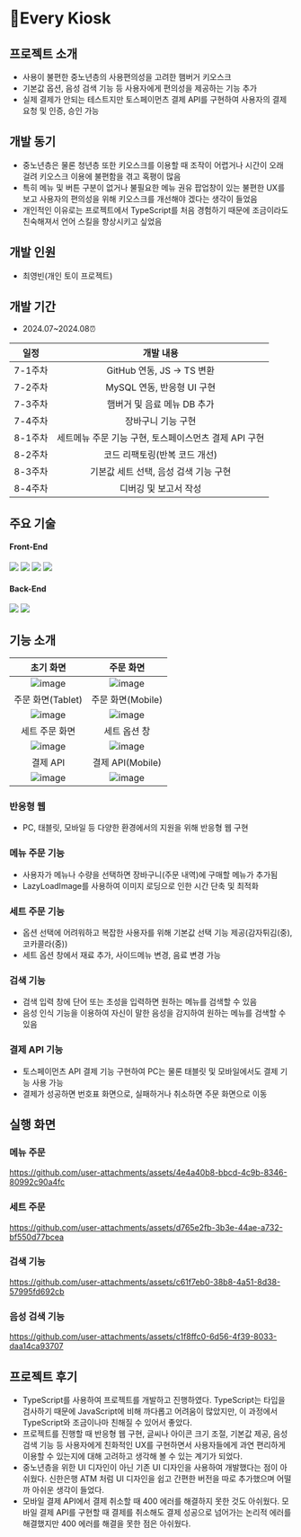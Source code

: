 <div>
<h1>🍔Every Kiosk</h1>
</div>

## 프로젝트 소개
* 사용이 불편한 중노년층의 사용편의성을 고려한 햄버거 키오스크
* 기본값 옵션, 음성 검색 기능 등 사용자에게 편의성을 제공하는 기능 추가
* 실제 결제가 안되는 테스트지만 토스페이먼츠 결제 API를 구현하여 사용자의 결제 요청 및 인증, 승인 가능

## 개발 동기
* 중노년층은 물론 청년층 또한 키오스크를 이용할 때 조작이 어렵거나 시간이 오래 걸려 키오스크 이용에 불편함을 겪고 혹평이 많음
* 특히 메뉴 및 버튼 구분이 없거나 불필요한 메뉴 권유 팝업창이 있는 불편한 UX를 보고 사용자의 편의성을 위해 키오스크를 개선해야 겠다는 생각이 들었음
* 개인적인 이유로는 프로젝트에서 TypeScript를 처음 경험하기 때문에 조금이라도 친숙해져서 언어 스킬을 향상시키고 싶었음

## 개발 인원
* 최영빈(개인 토이 프로젝트)

## 개발 기간
* 2024.07~2024.08⏰

| 일정 | 개발 내용 |
| :----------------------: | :----------------------: |
| 7-1주차 | GitHub 연동, JS -> TS 변환 |
| 7-2주차 | MySQL 연동, 반응형 UI 구현 |
| 7-3주차 | 햄버거 및 음료 메뉴 DB 추가 |
| 7-4주차 | 장바구니 기능 구현 |
| 8-1주차 | 세트메뉴 주문 기능 구현, 토스페이스먼츠 결제 API 구현 |
| 8-2주차 | 코드 리팩토링(반복 코드 개선) |
| 8-3주차 | 기본값 세트 선택, 음성 검색 기능 구현 |
| 8-4주차 | 디버깅 및 보고서 작성 |

## 주요 기술
#### Front-End

<img src="https://img.shields.io/badge/html5-E34F26?style=for-the-badge&logo=html5&logoColor=white"> <img src="https://img.shields.io/badge/css-1572B6?style=for-the-badge&logo=css3&logoColor=white"> <img src="https://img.shields.io/badge/typescript-3178C6?style=for-the-badge&logo=typescript&logoColor=white"/> <img src="https://img.shields.io/badge/react-61DAFB?style=for-the-badge&logo=react&logoColor=black"> 
#### Back-End

<img src="https://img.shields.io/badge/node.js-339933?style=for-the-badge&logo=Node.js&logoColor=white"> <img src="https://img.shields.io/badge/mysql-4479A1?style=for-the-badge&logo=mysql&logoColor=white">

## 기능 소개
| 초기 화면 | 주문 화면 |
| :----------------------: | :----------------------: |
| ![image](https://github.com/user-attachments/assets/32f23058-cf59-478b-beb4-4d233c60cc1a) | ![image](https://github.com/user-attachments/assets/1eba0d11-033b-4934-b282-d5d2c83f3c4a) |
| 주문 화면(Tablet) | 주문 화면(Mobile) |
| ![image](https://github.com/user-attachments/assets/1d02d069-3a23-45e1-8e3e-ddb53900b8bc) | ![image](https://github.com/user-attachments/assets/981df338-98cf-405a-b510-127a3fee9793) |
| 세트 주문 화면 | 세트 옵션 창 |
| ![image](https://github.com/user-attachments/assets/280d9dfe-0462-4f1d-9cdc-bc7bbec20a30) | ![image](https://github.com/user-attachments/assets/c7683003-f2ff-4c7a-9505-b4bfc7da1655) |
| 결제 API | 결제 API(Mobile) |
| ![image](https://github.com/user-attachments/assets/09377260-4172-448d-b2b3-6b352ce05518) | ![image](https://github.com/user-attachments/assets/02c77e97-9131-4fc2-8898-ca9c2c79d729) |

### 반응형 웹
* PC, 태블릿, 모바일 등 다양한 환경에서의 지원을 위해 반응형 웹 구현

### 메뉴 주문 기능
* 사용자가 메뉴나 수량을 선택하면 장바구니(주문 내역)에 구매할 메뉴가 추가됨
* LazyLoadImage를 사용하여 이미지 로딩으로 인한 시간 단축 및 최적화

### 세트 주문 기능
* 옵션 선택에 어려워하고 복잡한 사용자를 위해 기본값 선택 기능 제공(감자튀김(중), 코카콜라(중))
* 세트 옵션 창에서 재료 추가, 사이드메뉴 변경, 음료 변경 가능

### 검색 기능
* 검색 입력 창에 단어 또는 초성을 입력하면 원하는 메뉴를 검색할 수 있음
* 음성 인식 기능을 이용하여 자신이 말한 음성을 감지하여 원하는 메뉴를 검색할 수 있음

### 결제 API 기능
* 토스페이먼츠 API 결제 기능 구현하여 PC는 물론 태블릿 및 모바일에서도 결제 기능 사용 가능
* 결제가 성공하면 번호표 화면으로, 실패하거나 취소하면 주문 화면으로 이동

## 실행 화면
### 메뉴 주문
https://github.com/user-attachments/assets/4e4a40b8-bbcd-4c9b-8346-80992c90a4fc

### 세트 주문
https://github.com/user-attachments/assets/d765e2fb-3b3e-44ae-a732-bf550d77bcea

### 검색 기능
https://github.com/user-attachments/assets/c61f7eb0-38b8-4a51-8d38-57995fd692cb

### 음성 검색 기능
https://github.com/user-attachments/assets/c1f8ffc0-6d56-4f39-8033-daa14ca93707

## 프로젝트 후기
* TypeScript를 사용하여 프로젝트를 개발하고 진행하였다. TypeScript는 타입을 검사하기 때문에 JavaScript에 비해 까다롭고 어려움이 많았지만, 이 과정에서 TypeScript와 조금이나마 친해질 수 있어서 좋았다.
* 프로젝트를 진행할 때 반응형 웹 구현, 글씨나 아이콘 크기 조절, 기본값 제공, 음성 검색 기능 등 사용자에게 친화적인 UX를 구현하면서 사용자들에게 과연 편리하게 이용할 수 있는지에 대해 고려하고 생각해 볼 수 있는 계기가 되었다.
* 중노년층을 위한 UI 디자인이 아닌 기존 UI 디자인을 사용하여 개발했다는 점이 아쉬웠다. 신한은행 ATM 처럼 UI 디자인을 쉽고 간편한 버전을 따로 추가했으며 어떨까 아쉬운 생각이 들었다.
* 모바일 결제 API에서 결제 취소할 때 400 에러를 해결하지 못한 것도 아쉬웠다. 모바일 결제 API를 구현할 때 결제를 취소해도 결제 성공으로 넘어가는 논리적 에러를 해결했지만 400 에러를 해결을 못한 점은 아쉬웠다.



